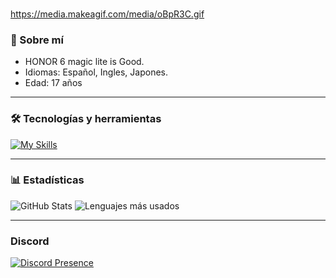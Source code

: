 ### 
https://media.makeagif.com/media/oBpR3C.gif

### 🌟 Sobre mí
- HONOR 6 magic lite is Good.
- Idiomas: Español, Ingles, Japones.
- Edad: 17 años 
---

### 🛠️ Tecnologías y herramientas
[![My Skills](https://skillicons.dev/icons?i=python,js,java,html,css,rust,linux)](https://skillicons.dev)

---

### 📊 Estadísticas
![GitHub Stats](https://github-readme-stats.vercel.app/api?username=Sommervt&show_icons=true&theme=radical)
![Lenguajes más usados](https://github-readme-stats.vercel.app/api/top-langs/?username=Sommervt&layout=compact&theme=radical)

---

### Discord
[![Discord Presence](https://lanyard.cnrad.dev/api/1221348290982056098)](https://discord.com/users/1221348290982056098)

